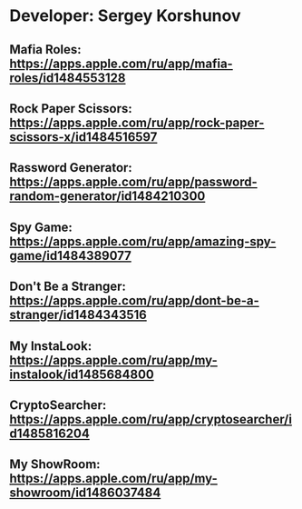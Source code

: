# Developer: Sergey Korshunov

## Mafia Roles: https://apps.apple.com/ru/app/mafia-roles/id1484553128

## Rock Paper Scissors: https://apps.apple.com/ru/app/rock-paper-scissors-x/id1484516597

## Rassword Generator: https://apps.apple.com/ru/app/password-random-generator/id1484210300

## Spy Game: https://apps.apple.com/ru/app/amazing-spy-game/id1484389077

## Don't Be a Stranger: https://apps.apple.com/ru/app/dont-be-a-stranger/id1484343516

## My InstaLook: https://apps.apple.com/ru/app/my-instalook/id1485684800

## CryptoSearcher: https://apps.apple.com/ru/app/cryptosearcher/id1485816204

## My ShowRoom: https://apps.apple.com/ru/app/my-showroom/id1486037484
